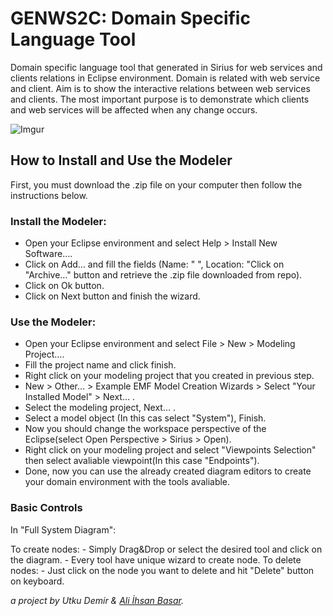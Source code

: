 # GENWS2C: Domain Specific Language Tool 

Domain specific language tool that generated in Sirius for web services and clients relations in Eclipse environment. Domain is related with web service and client. Aim is to show the interactive relations between web services and clients. The most important purpose is to demonstrate which clients and web services will be affected when any change occurs.

![Imgur](/sources/sample.gif)

## How to Install and Use the Modeler
First, you must download the .zip file on your computer then follow the instructions below.

### Install the Modeler:
  - Open your Eclipse environment and select Help > Install New Software….
  - Click on Add… and fill the fields (Name: " ", Location: "Click on "Archive…" button and retrieve the .zip file downloaded from repo).
  - Click on Ok button.
  - Click on Next button and finish the wizard.

### Use the Modeler:
  - Open your Eclipse environment and select File > New > Modeling Project….
  - Fill the project name and click finish.
  - Right click on your modeling project that you created in previous step.
  - New > Other… > Example EMF Model Creation Wizards > Select "Your Installed Model" > Next… .
  - Select the modeling project, Next… .
  - Select a model object (In this cas select "System"), Finish.
  - Now you should change the workspace perspective of the Eclipse(select Open Perspective > Sirius > Open).
  - Right click on your modeling project and select "Viewpoints Selection" then select avaliable viewpoint(In this case "Endpoints").
  - Done, now you can use the already created diagram editors to create your domain environment with the tools avaliable.
  
### Basic Controls
In "Full System Diagram": 

  To create nodes:
    - Simply Drag&Drop or select the desired tool and click on the diagram.
    - Every tool have unique wizard to create node.
  To delete nodes:
    - Just click on the node you want to delete and hit "Delete" button on keyboard.
    
*a project by Utku Demir & [Ali İhsan Basar](https://github.com/Aliihsanbasar).*
